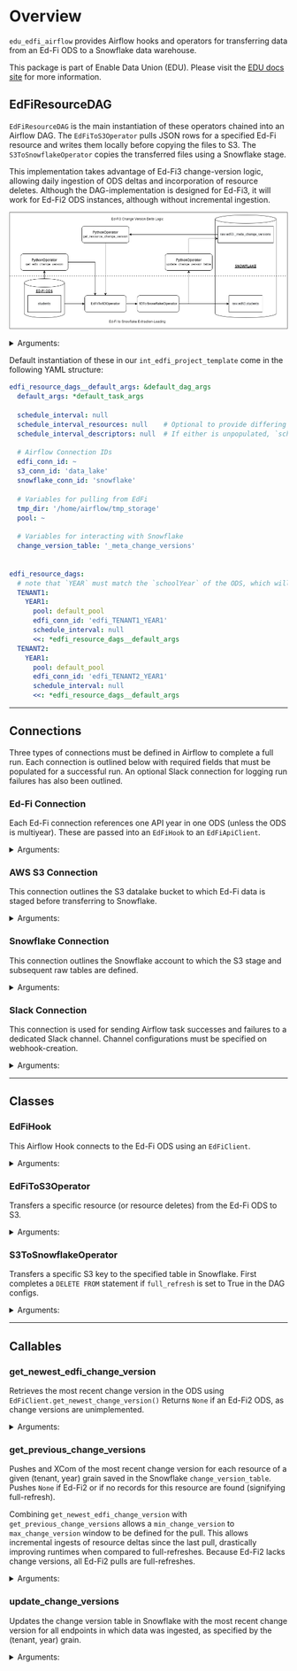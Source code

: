 # Overview
`edu_edfi_airflow` provides Airflow hooks and operators for transferring data from an Ed-Fi ODS to a Snowflake data warehouse.

This package is part of Enable Data Union (EDU).
Please visit the [EDU docs site](https://enabledataunion.org/) for more information.



## EdFiResourceDAG
`EdFiResourceDAG` is the main instantiation of these operators chained into an Airflow DAG.
The `EdFiToS3Operator` pulls JSON rows for a specified Ed-Fi resource and writes them locally before copying the files to S3.
The `S3ToSnowflakeOperator` copies the transferred files using a Snowflake stage.

This implementation takes advantage of Ed-Fi3 change-version logic, allowing daily ingestion of ODS deltas and incorporation of resource deletes.
Although the DAG-implementation is designed for Ed-Fi3, it will work for Ed-Fi2 ODS instances, although without incremental ingestion.

![EdFiResourceDAG](./images/EdFiResourceDAG.png)

<details>
<summary>Arguments:</summary>

| Argument             | Description                                                                                                                        |
|:---------------------|:-----------------------------------------------------------------------------------------------------------------------------------|
| tenant_code          | ODS-tenant representation to be saved in Snowflake tables                                                                          |
| api_year             | ODS API-year to be saved in Snowflake tables                                                                                       |
| edfi_conn_id         | Airflow connection with Ed-Fi ODS credentials and metadata defined for a specific tenant                                           |
| s3_conn_id           | Airflow connection with S3 bucket defined under `schema`                                                                           |
| snowflake_conn_id    | Airflow connection with Snowflake credentials, database, and schema defined                                                        |
| pool                 | Airflow pool to assign EdFi-to-S3 pulls for this DAG (designed to prevent the ODS from being overwhelmed)                          |
| tmp_dir              | Path to the temporary directory on the EC2 server where ODS data is written before their transfer to S3                            |
| use_change_version   | Boolean flag for using change versions to complete delta ingests (default `True`; turned off for Ed-Fi2)                           |
| change_version_table | Name of the table to record resource change versions on Snowflake (defaults to `'_meta_change_versions'`)                          |
| multiyear            | Boolean flag for whether the ODS has multiple years of data within one API year (defaults to `False`; dispreferred implementation) |
| slack_conn_id        | Optional Airflow connection with Slack webhook credentials (default None)                                                          |

Additional Airflow DAG parameters (e.g. `schedule_interval`, `default_args`, etc.) can be passed as kwargs.

-----

</details>


Default instantiation of these in our `int_edfi_project_template` come in the following YAML structure:
```yaml
edfi_resource_dags__default_args: &default_dag_args
  default_args: *default_task_args

  schedule_interval: null
  schedule_interval_resources: null    # Optional to provide differing schedule logic between resources and descriptors.
  schedule_interval_descriptors: null  # If either is unpopulated, `schedule_interval` will be used by default.

  # Airflow Connection IDs
  edfi_conn_id: ~
  s3_conn_id: 'data_lake'
  snowflake_conn_id: 'snowflake'

  # Variables for pulling from EdFi
  tmp_dir: '/home/airflow/tmp_storage'
  pool: ~

  # Variables for interacting with Snowflake
  change_version_table: '_meta_change_versions'


edfi_resource_dags:
  # note that `YEAR` must match the `schoolYear` of the ODS, which will be a 4 digit integer representing the spring year, e.g. for '2022-2023' it would be 2023.
  TENANT1:
    YEAR1:
      pool: default_pool
      edfi_conn_id: 'edfi_TENANT1_YEAR1'
      schedule_interval: null
      <<: *edfi_resource_dags__default_args
  TENANT2:
    YEAR1:
      pool: default_pool
      edfi_conn_id: 'edfi_TENANT2_YEAR1'
      schedule_interval: null
      <<: *edfi_resource_dags__default_args
```

-----


## Connections

Three types of connections must be defined in Airflow to complete a full run.
Each connection is outlined below with required fields that must be populated for a successful run.
An optional Slack connection for logging run failures has also been outlined.

### Ed-Fi Connection

Each Ed-Fi connection references one API year in one ODS (unless the ODS is multiyear).
These are passed into an `EdFiHook` to an `EdFiApiClient`.

<details>
<summary>Arguments:</summary>

| Argument        | Description                                                                                                  |
|:----------------|:-------------------------------------------------------------------------------------------------------------|
| Connection Id   | Name of connection to reference in config files and across operators                                         |
| Connection Type | `HTTP`                                                                                                       |
| Host            | Base URL for the specific Ed-Fi ODS instantiation (extra pathing must be removed)                            |
| Login           | Client Key for the ODS                                                                                       |
| Password        | Client Secret for the ODS                                                                                    |
| Extra           | JSON structure with `api_mode` (required), `api_version` (default 3), and `instance_code` (optional) defined |

If `api_version` or `api_mode` are undefined in `Extra`, these will be inferred from the ODS (Ed-Fi3 only). 

-----

</details>



### AWS S3 Connection

This connection outlines the S3 datalake bucket to which Ed-Fi data is staged before transferring to Snowflake.

<details>
<summary>Arguments:</summary>

| Argument        | Description                                                                   |
|:----------------|:------------------------------------------------------------------------------|
| Connection Id   | Name of connection to reference in config files and across operators          |
| Connection Type | `S3`                                                                          |
| Schema          | S3 bucket name used to store data transferred from the Ed-Fi ODS to Snowflake |
| Login           | [Empty]; Must be defined if EC2 IAM role is not scoped                        |
| Password        | [Empty]; Must be defined if EC2 IAM role is not scoped                        |

It is recommended to extend the EC2 server's IAM role to include S3 permissions on the datalake bucket specified in `schema`.
If done correctly, `login` and `password` can be left blank and inferred automatically. 

-----

</details>



### Snowflake Connection

This connection outlines the Snowflake account to which the S3 stage and subsequent raw tables are defined.

<details>
<summary>Arguments:</summary>

| Argument        | Description                                                                                     |
|:----------------|:------------------------------------------------------------------------------------------------|
| Connection Id   | Name of connection to reference in config files and across operators                            |
| Connection Type | `Snowflake`                                                                                     |
| Host            | Host URL for the Snowflake instance                                                             |
| Schema          | Snowflake schema destination for raw Ed-Fi data                                                 |
| Login           | Snowflake Airflow loader role                                                                   |
| Password        | Snowflake loader password                                                                       |
| Extra           | JSON structure with Snowflake-specific fields (also defined below)                              |
 | Account         | Snowflake account associated with instance (`extra__snowflake__account`)                        |
| AWS Access Key  | Access key to AWS account associated with S3 bucket (`extra__snowflake__aws_access_key_id`)     |
| AWS Secret Key  | Secret key to AWS account associated with S3 bucket (`extra__snowflake__aws_secret_access_key`) |
| Database        | Snowflake database destination for raw Ed-Fi data (`extra__snowflake__database`)                |
| Region          | (Optional) AWS region associated with S3 bucket (`extra__snowflake__region`)                    |
| Role            | Snowflake loader role (`extra__snowflake__role`)                                                |
| Warehouse       | Snowflake warehouse destination for raw Ed-Fi data (`extra__snowflake__warehouse`)              |

Snowflake-specific fields can be defined either as a JSON object in `Extra`, or in the extra fields underneath.
When editing these values, it is recommended to edit the JSON object directly.
The values in the fields will update after saving the connection.

-----

</details>



### Slack Connection

This connection is used for sending Airflow task successes and failures to a dedicated Slack channel.
Channel configurations must be specified on webhook-creation.


<details>
<summary>Arguments:</summary>

| Argument        | Description                                                          |
|:----------------|:---------------------------------------------------------------------|
| Connection Id   | Name of connection to reference in config files and across operators |
| Connection Type | `Slack Webhook`                                                      |
| Host            | `https://hooks.slack.com/services`                                   |
| Password        | The trailing ID path of the webhook URL, including the initial "/"   |

-----

</details>


-----

## Classes

### EdFiHook
This Airflow Hook connects to the Ed-Fi ODS using an `EdFiClient`.

<details>
<summary>Arguments:</summary>

| Argument     | Description                                                                         |
|:-------------|:------------------------------------------------------------------------------------|
| edfi_conn_id | Name of the Airflow connection where Ed-Fi ODS connection metadata has been defined |

-----

</details>



### EdFiToS3Operator
Transfers a specific resource (or resource deletes) from the Ed-Fi ODS to S3. 

<details>
<summary>Arguments:</summary>

| Argument                 | Description                                                                                             |
|:-------------------------|:--------------------------------------------------------------------------------------------------------|
| edfi_conn_id             | Name of the Airflow connection where Ed-Fi ODS connection metadata has been defined                     |
| resource                 | Name of Ed-Fi resource/descriptor to pull from the ODS                                                  |
| tmp_dir                  | Path to the temporary directory on the EC2 server where ODS data is written before their transfer to S3 |
| s3_conn_id               | Name of the Airflow connection where S3 connection metadata has been defined                            |
| s3_destination_key       | Destination key where Ed-Fi resource data should be written on S3                                       |
| query_parameters         | Custom parameters to apply to the pull (default `None`)                                                 |
| min_change_version       | Minimum change version to pull for the resource (default `None`)                                        |
| max_change_version       | Maximum change version to pull for the resource (default `None`)                                        |
| change_version_step_size | Window size to apply during change-version stepping (default `50000`                                    |
| api_namespace            | Namespace under which the resource is assigned (default `"ed-fi"`)                                      |
| api_get_deletes          | Boolean flag for whether to retrieve the resource's associated deletes (default `False`)                |
| api_retries              | Number of attempts the pull should make before giving up (default `5`)                                  |
| page_size                | Number of rows to pull at each GET (default `100`)                                                      |

`page_size` should be tuned per ODS and resource.
Contact your ODS-administrator to determine maximum-allowable page-size and recommendeded size to prevent overwhelming the ODS.

If either `min_change_version` or `max_change_version` are undefined, change version stepping does not occur.

-----

</details>



### S3ToSnowflakeOperator
Transfers a specific S3 key to the specified table in Snowflake.
First completes a `DELETE FROM` statement if `full_refresh` is set to True in the DAG configs.

<details>
<summary>Arguments:</summary>

| Argument           | Description                                                                                                |
|:-------------------|:-----------------------------------------------------------------------------------------------------------|
| edfi_conn_id       | Name of the Airflow connection where Ed-Fi ODS connection metadata has been defined                        |
| snowflake_conn_id  | Name of the Airflow connection where Snowflake connection metadata has been defined                        | 
| tenant_code        | ODS-tenant representation to be saved in Snowflake tables                                                  | 
| api_year           | ODS API-year to be saved in Snowflake tables                                                               |  
| resource           | Static name of Ed-Fi resource, placed in the `name` column of the destination table                        |
| table_name         | Name of the raw Snowflake table to copy into on Snowflake                                                  |
| s3_destination_key | Source key where JSON data is saved on S3                                                                  |

-----

</details>


-----

## Callables

### get_newest_edfi_change_version
Retrieves the most recent change version in the ODS using `EdFiClient.get_newest_change_version()`
Returns `None` if an Ed-Fi2 ODS, as change versions are unimplemented.

<details>
<summary>Arguments:</summary>

| Argument     | Description                                                                         |
|:-------------|:------------------------------------------------------------------------------------|
| edfi_conn_id | Name of the Airflow connection where Ed-Fi ODS connection metadata has been defined |

-----

</details>


### get_previous_change_versions
Pushes and XCom of the most recent change version for each resource of a given (tenant, year) grain saved in the Snowflake `change_version_table`.
Pushes `None` if Ed-Fi2 or if no records for this resource are found (signifying full-refresh).

Combining `get_newest_edfi_change_version` with `get_previous_change_versions` allows a `min_change_version` to `max_change_version` window to be defined for the pull.
This allows incremental ingests of resource deltas since the last pull, drastically improving runtimes when compared to full-refreshes.
Because Ed-Fi2 lacks change versions, all Ed-Fi2 pulls are full-refreshes.

<details>
<summary>Arguments:</summary>

| Argument             | Description                                                                                                           |
|:---------------------|:----------------------------------------------------------------------------------------------------------------------|
| tenant_code          | ODS-tenant representation to be saved in Snowflake tables                                                             | 
| api_year             | ODS API-year to be saved in Snowflake tables                                                                          |
| snowflake_conn_id    | Name of the Airflow connection where Snowflake connection metadata has been defined                                   |
| change_version_table | Name of the table to record resource change versions on Snowflake                                                     |

-----

</details>


### update_change_versions
Updates the change version table in Snowflake with the most recent change version for all endpoints in which data was ingested, as specified by the (tenant, year) grain.

<details>
<summary>Arguments:</summary>

| Argument             | Description                                                                                            |
|:---------------------|:-------------------------------------------------------------------------------------------------------|
| tenant_code          | ODS-tenant representation to be saved in Snowflake tables                                              | 
| api_year             | ODS API-year to be saved in Snowflake tables                                                           |
| snowflake_conn_id    | Name of the Airflow connection where Snowflake connection metadata has been defined                    |
| change_version_table | Name of the table to record resource change versions on Snowflake                                      |
| edfi_change_version  | The most recent change version present in the ODS (as retrieved from `get_newest_edfi_change_version`) |

-----

</details>
